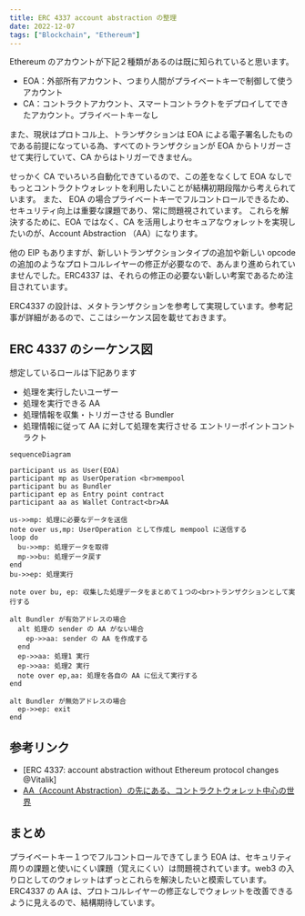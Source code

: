 ```yaml
---
title: ERC 4337 account abstraction の整理
date: 2022-12-07
tags: ["Blockchain", "Ethereum"]
---
```



Ethereum のアカウントが下記２種類があるのは既に知られていると思います。
- EOA：外部所有アカウント、つまり人間がプライベートキーで制御して使うアカウント
- CA：コントラクトアカウント、スマートコントラクトをデプロイしてできたアカウント。プライベートキーなし

また、現状はプロトコル上、トランザクションは EOA による電子署名したものである前提になっている為、すべてのトランザクションが EOA からトリガーさせて実行していて、CA からはトリガーできません。

せっかく CA でいろいろ自動化できているので、この差をなくして EOA なしでもっとコントラクトウォレットを利用したいことが結構初期段階から考えられています。
また、 EOA の場合プライベートキーでフルコントロールできるため、セキュリティ向上は重要な課題であり、常に問題視されています。
これらを解決するために、EOA ではなく、CA を活用しよりセキュアなウォレットを実現したいのが、Account Abstraction （AA）になります。

他の EIP もありますが、新しいトランザクションタイプの追加や新しい opcode の追加のようなプロトコルレイヤーの修正が必要なので、あんまり進められていませんでした。ERC4337 は、それらの修正の必要ない新しい考案であるため注目されています。

ERC4337 の設計は、メタトランザクションを参考して実現しています。参考記事が詳細があるので、ここはシーケンス図を載せておきます。



<!--truncate-->

## ERC 4337 のシーケンス図
想定しているロールは下記あります
- 処理を実行したいユーザー
- 処理を実行できる AA
- 処理情報を収集・トリガーさせる Bundler
- 処理情報に従って AA に対して処理を実行させる エントリーポイントコントラクト

```mermaid
sequenceDiagram

participant us as User(EOA)
participant mp as UserOperation <br>mempool
participant bu as Bundler
participant ep as Entry point contract
participant aa as Wallet Contract<br>AA

us->>mp: 処理に必要なデータを送信
note over us,mp: UserOperation として作成し mempool に送信する
loop do
  bu->>mp: 処理データを取得
  mp->>bu: 処理データ戻す
end
bu->>ep: 処理実行

note over bu, ep: 収集した処理データをまとめて１つの<br>トランザクションとして実行する

alt Bundler が有効アドレスの場合
  alt 処理の sender の AA がない場合
    ep->>aa: sender の AA を作成する
  end
  ep->>aa: 処理1 実行
  ep->>aa: 処理2 実行
  note over ep,aa: 処理を各自の AA に伝えて実行する
end

alt Bundler が無効アドレスの場合
  ep->>ep: exit
end
```

## 参考リンク
- [ERC 4337: account abstraction without Ethereum protocol changes @Vitalik]
- [AA（Account Abstraction）の先にある、コントラクトウォレット中心の世界](https://zenn.dev/sivira/articles/d041f1ac44ca1e#%E9%96%A2%E9%80%A3%E8%B3%87%E6%96%99%EF%BC%882022.07.13%2C-2022.08.30-%E8%BF%BD%E8%A8%98%EF%BC%89)

## まとめ
プライベートキー１つでフルコントロールできてしまう EOA は、セキュリティ周りの課題と使いにくい課題（覚えにくい）は問題視されています。web3 の入り口としてのウォレットはずっとこれらを解決したいと模索しています。
ERC4337 の AA は、プロトコルレイヤーの修正なしでウォレットを改善できるように見えるので、結構期待しています。

